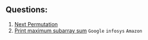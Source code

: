 ## Questions:

1. [Next Permutation](https://leetcode.com/problems/next-permutation/description/)
2. [Print maximum subarray sum](https://tinyl.io/BDxY) `Google` `infosys` `Amazon`
